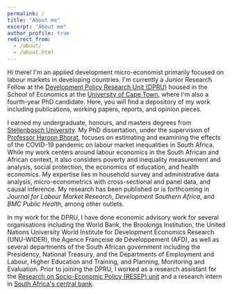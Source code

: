```yaml
---
permalink: /
title: "About me"
excerpt: "About me"
author_profile: true
redirect_from: 
  - /about/
  - /about.html
---
```


Hi there! I'm an applied development micro-economist primarily focused on labour markets in developing countries. I'm currently a Junior Research Fellow at the [Development Policy Research Unit (DPRU)](https://commerce.uct.ac.za/dpru) housed in the School of Economics at the [University of Cape Town](https://uct.ac.za), where I'm also a fourth-year PhD candidate. Here, you will find a depository of my work including publications, working papers, reports, and opinion pieces.

I earned my undergraduate, honours, and masters degrees from [Stellenbosch University](http://www.sun.ac.za/english). My PhD dissertation, under the supervision of [Professor Haroon Bhorat](https://commerce.uct.ac.za/dpru/prof-haroon-bhorat-profile), focuses on estimating and examining the effects of the COVID-19 pandemic on labour market inequalities in South Africa. While my work centers around labour economics in the South African and African context, it also considers poverty and inequality measurement and analysis, social protection, the economics of education, and health economics. My expertise lies in household survey and administrative data analysis, micro-econometrics with cross-sectional and panel data, and causal inference. My research has been published or is forthcoming in *Journal for Labour Market Research*, *Development Southern Africa*, and *BMC Public Health*, among other outlets.

In my work for the DPRU, I have done economic advisory work for several organisations including the World Bank, the Brookings Institution, the United Nations University World Institute for Development Economics Research (UNU-WIDER), the Agence Françeise de Développement (AFD), as well as several departments of the South African government including the Presidency, National Treasury, and the Departments of Employment and Labour, Higher Education and Training, and Planning, Monitoring and Evaluation. Prior to joining the DPRU, I worked as a research assistant for the [Research on Socio-Economic Policy (RESEP) unit](https://resep.sun.ac.za) and a research intern in [South Africa's central bank](https://www.resbank.co.za/en/home).



 


